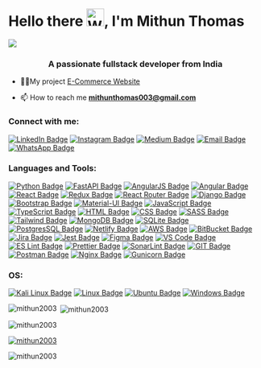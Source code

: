 # Hello there <img src="https://raw.githubusercontent.com/Tarikul-Islam-Anik/Animated-Fluent-Emojis/master/Emojis/Hand%20gestures/Waving%20Hand.png" alt="Waving Hand" width="35" height="35" />, I'm Mithun Thomas

![](https://github.com/halfrost/halfrost/blob/master/icons/header_1.png)
<h3 align="center">A passionate fullstack developer from India</h3>

- 👨‍💻My project [E-Commerce Website](https://www.cartifi.shop)


- 📫 How to reach me **mithunthomas003@gmail.com**

<h3 align="left">Connect with me:</h3>
<p align="left">

<div id="badges">
  <a href="https://linkedin.com/in/mithunthomas3897"><img src="https://img.shields.io/badge/LinkedIn-blue?&logo=linkedin&logoColor=white" alt="LinkedIn Badge"/></a>
  <a href="https://instagram.com/_mithun_thomas____"><img src="https://img.shields.io/badge/Instagram-E4405F?&logo=instagram&logoColor=white" alt="Instagram Badge"/></a>
  <a href="https://mithun003.medium.com/"><img src="https://img.shields.io/badge/Medium-12100E?&logo=medium&logoColor=white" alt="Medium Badge"/></a>
  <a href="mailto:mithunthomas003@gmail.com"><img src="https://img.shields.io/badge/Gmail-D14836?&logo=gmail&logoColor=white" alt="Email Badge"/></a>
  <a href="https://wa.me/919895493897"><img src="https://img.shields.io/badge/WhatsApp-25D366?&logo=whatsapp&logoColor=white" alt="WhatsApp Badge"/></a>
</div>
</p>



<h3 align="left">Languages and Tools:</h3>

<a href="https://www.python.org" rel="noopener"><img src="https://img.shields.io/badge/Python-14354C?&logo=python&logoColor=white" alt="Python Badge"/></a>
<a href="https://www.fastapi.com" rel="noopener"><img src="https://img.shields.io/badge/FastAPI-005571?&logo=fastapi" alt="FastAPI Badge"/></a>
<a href="https://angular.io" rel="noopener"><img src="https://img.shields.io/badge/AngularJS-E23237?&logo=angularjs&logoColor=white" alt="AngularJS Badge"/></a>
<a href="https://angular.io" rel="noopener"><img src="https://img.shields.io/badge/Angular-DD0031?&logo=angular&logoColor=white" alt="Angular Badge"/></a>
<a href="https://reactjs.org" rel="noopener"><img src="https://img.shields.io/badge/React-20232A?&logo=react&logoColor=61DAFB" alt="React Badge"/></a>
<a href="https://redux.js.org" rel="noopener"><img src="https://img.shields.io/badge/Redux-593D88?&logo=redux&logoColor=white" alt="Redux Badge"/></a>
<a href="https://reactrouter.com/en/main" rel="noopener"><img src="https://img.shields.io/badge/React_Router-CA4245?&logo=react-router&logoColor=white" alt="React Router Badge"/></a>
<a href="https://www.djangoproject.com" rel="noopener"><img src="https://img.shields.io/badge/Django-092E20?&logo=django&logoColor=white" alt="Django Badge"/></a>
<a href="https://getbootstrap.com" rel="noopener"><img src="https://img.shields.io/badge/Bootstrap-563D7C?&logo=bootstrap&logoColor=white" alt="Bootstrap Badge"/></a>
<a href="https://material-ui.com" rel="noopener"><img src="https://img.shields.io/badge/Material--UI-0081CB?&logo=material-ui&logoColor=white" alt="Material-UI Badge"/></a>
<a href="https://developer.mozilla.org/en-US/docs/Web/JavaScript" rel="noopener"><img src="https://img.shields.io/badge/JavaScript-F7DF1E?&logo=javascript&logoColor=black" alt="JavaScript Badge"/></a>
<a href="https://www.typescriptlang.org" rel="noopener"><img src="https://img.shields.io/badge/TypeScript-007ACC?&logo=typescript&logoColor=white" alt="TypeScript Badge"/></a>
<a href="https://www.w3.org/html/" rel="noopener"><img src="https://img.shields.io/badge/HTML5-E34F26?&logo=html5&logoColor=white" alt="HTML Badge"/></a>
<a href="https://www.w3.org/Style/CSS/" rel="noopener"><img src="https://img.shields.io/badge/CSS3-1572B6?&logo=css3&logoColor=white" alt="CSS Badge"/></a>
<a href="https://sass-lang.com/" rel="noopener"><img src="https://img.shields.io/badge/Sass-CC6699?&logo=sass&logoColor=white" alt="SASS Badge"/></a>
<a href="https://tailwindcss.com/" rel="noopener"><img src="https://img.shields.io/badge/Tailwind_CSS-38B2AC?&logo=tailwind-css&logoColor=white" alt="Tailwind Badge"/></a>
<a href="https://www.mongodb.com" rel="noopener"><img src="https://img.shields.io/badge/MongoDB-4EA94B?&logo=mongodb&logoColor=white" alt="MongoDB Badge"/></a>
<a href="https://www.sqlite.org/" rel="noopener"><img src="https://img.shields.io/badge/SQLite-07405E?&logo=sqlite&logoColor=white" alt="SQLite Badge"/></a>
<a href="https://www.postgresql.org/" rel="noopener"><img src="https://img.shields.io/badge/PostgreSQL-316192?&logo=postgresql&logoColor=white" alt="PostgresSQL Badge"/></a>
<a href="https://www.netlify.com/" rel="noopener"><img src="https://img.shields.io/badge/Netlify-00C7B7?&logo=netlify&logoColor=white" alt="Netlify Badge"/></a>
<a href="https://aws.amazon.com/" rel="noopener"><img src="https://img.shields.io/badge/Amazon_AWS-FF9900?&logo=amazonaws&logoColor=white" alt="AWS Badge"/></a>
<a href="https://bitbucket.org/" rel="noopener"><img src="https://img.shields.io/badge/Bitbucket-0747a6?&logo=bitbucket&logoColor=white" alt="BitBucket Badge"/></a>
<a href="https://www.atlassian.com/software/jira" rel="noopener"><img src="https://img.shields.io/badge/Jira-0052CC?&logo=Jira&logoColor=white" alt="Jira Badge"/></a>
<a href="https://jestjs.io/" rel="noopener"><img src="https://img.shields.io/badge/Jest-323330?&logo=Jest&logoColor=white" alt="Jest Badge"/></a>
<a href="https://www.figma.com/" rel="noopener"><img src="https://img.shields.io/badge/Figma-F24E1E?&logo=figma&logoColor=white" alt="Figma Badge"/></a>
<a href="https://code.visualstudio.com/" rel="noopener"><img src="https://img.shields.io/badge/Visual_Studio_Code-0078D4?&logo=visual%20studio%20code&logoColor=white" alt="VS Code Badge"/></a>
<a href="https://eslint.org/" rel="noopener"><img src="https://img.shields.io/badge/eslint-3A33D1?&logo=eslint&logoColor=white" alt="ES Lint Badge"/></a>
<a href="https://prettier.io/" rel="noopener"><img src="https://img.shields.io/badge/prettier-1A2C34?&logo=prettier&logoColor=F7BA3E" alt="Prettier Badge"/></a>
<a href="https://www.sonarlint.org/" rel="noopener"><img src="https://img.shields.io/badge/SonarLint-CB2029?&logo=sonarlint&logoColor=white" alt="SonarLint Badge"/></a>
<a href="https://git-scm.com/" rel="noopener"><img src="https://img.shields.io/badge/GIT-E44C30?&logo=git&logoColor=white" alt="GIT Badge"/></a>
<a href="https://www.postman.com/" rel="noopener"><img src="https://img.shields.io/badge/Postman-FF6C37?&logo=postman&logoColor=white" alt="Postman Badge"/></a>
<a href="https://www.nginx.com/" rel="noopener"><img src="https://img.shields.io/badge/Nginx-%23009639.svg?&logo=nginx&logoColor=white" alt="Nginx Badge"/></a>
<a href="https://gunicorn.org/" rel="noopener"><img src="https://img.shields.io/badge/gunicorn-%298729.svg?&logo=gunicorn&logoColor=white" alt="Gunicorn Badge"/></a>

<h3 align="left">OS:</h3>

<a href="https://www.kali.org/" rel="noopener"><img src="https://img.shields.io/badge/Kali_Linux-557C94?&logo=kali-linux&logoColor=white" alt="Kali Linux Badge"/></a>
<a href="https://www.linux.org/" rel="noopener"><img src="https://img.shields.io/badge/Linux-FCC624?&logo=linux&logoColor=black" alt="Linux Badge"/></a>
<a href="https://ubuntu.com/" rel="noopener"><img src="https://img.shields.io/badge/Ubuntu-E95420?&logo=ubuntu&logoColor=white" alt="Ubuntu Badge"/></a>
<a href="https://www.microsoft.com/en-us/windows" rel="noopener"><img src="https://img.shields.io/badge/Windows-0078D6?&logo=windows&logoColor=white" alt="Windows Badge"/></a>




<!-- <p align="left"> <a href="https://angular.io" rel="noopener"> <img src="https://angular.io/assets/images/logos/angular/angular.svg" alt="angular" width="40" height="40"/> </a> <a href="https://angular.io" rel="noreferrer"> <img src="https://raw.githubusercontent.com/devicons/devicon/master/icons/angularjs/angularjs-original-wordmark.svg" alt="angularjs" width="40" height="40"/> </a> <a href="https://babeljs.io/" rel="noreferrer"> <img src="https://www.vectorlogo.zone/logos/babeljs/babeljs-icon.svg" alt="babel" width="40" height="40"/> </a> <a href="https://getbootstrap.com" rel="noreferrer"> <img src="https://raw.githubusercontent.com/devicons/devicon/master/icons/bootstrap/bootstrap-plain-wordmark.svg" alt="bootstrap" width="40" height="40"/> </a> <a href="https://www.w3schools.com/css/" rel="noreferrer"> <img src="https://raw.githubusercontent.com/devicons/devicon/master/icons/css3/css3-original-wordmark.svg" alt="css3" width="40" height="40"/> </a> <a href="https://www.djangoproject.com/" rel="noreferrer"> <img src="https://cdn.worldvectorlogo.com/logos/django.svg" alt="django" width="40" height="40"/> </a> <a href="https://www.docker.com/" rel="noreferrer"> <img src="https://raw.githubusercontent.com/devicons/devicon/master/icons/docker/docker-original-wordmark.svg" alt="docker" width="40" height="40"/> </a> <a href="https://www.figma.com/" rel="noreferrer"> <img src="https://www.vectorlogo.zone/logos/figma/figma-icon.svg" alt="figma" width="40" height="40"/> </a> <a href="https://firebase.google.com/" rel="noreferrer"> <img src="https://www.vectorlogo.zone/logos/firebase/firebase-icon.svg" alt="firebase" width="40" height="40"/> </a> <a href="https://git-scm.com/" rel="noreferrer"> <img src="https://www.vectorlogo.zone/logos/git-scm/git-scm-icon.svg" alt="git" width="40" height="40"/> </a> <a href="https://www.w3.org/html/" rel="noreferrer"> <img src="https://raw.githubusercontent.com/devicons/devicon/master/icons/html5/html5-original-wordmark.svg" alt="html5" width="40" height="40"/> </a> <a href="https://developer.mozilla.org/en-US/docs/Web/JavaScript" rel="noreferrer"> <img src="https://raw.githubusercontent.com/devicons/devicon/master/icons/javascript/javascript-original.svg" alt="javascript" width="40" height="40"/> </a> <a href="https://kubernetes.io" rel="noreferrer"> <img src="https://www.vectorlogo.zone/logos/kubernetes/kubernetes-icon.svg" alt="kubernetes" width="40" height="40"/> </a> <a href="https://www.linux.org/" rel="noreferrer"> <img src="https://raw.githubusercontent.com/devicons/devicon/master/icons/linux/linux-original.svg" alt="linux" width="40" height="40"/> </a> <a href="https://www.mongodb.com/" rel="noreferrer"> <img src="https://raw.githubusercontent.com/devicons/devicon/master/icons/mongodb/mongodb-original-wordmark.svg" alt="mongodb" width="40" height="40"/> </a> <a href="https://www.nginx.com" rel="noreferrer"> <img src="https://raw.githubusercontent.com/devicons/devicon/master/icons/nginx/nginx-original.svg" alt="nginx" width="40" height="40"/> </a> <a href="https://www.postgresql.org" rel="noreferrer"> <img src="https://raw.githubusercontent.com/devicons/devicon/master/icons/postgresql/postgresql-original-wordmark.svg" alt="postgresql" width="40" height="40"/> </a> <a href="https://postman.com" rel="noreferrer"> <img src="https://www.vectorlogo.zone/logos/getpostman/getpostman-icon.svg" alt="postman" width="40" height="40"/> </a> <a href="https://www.python.org" rel="noreferrer"> <img src="https://raw.githubusercontent.com/devicons/devicon/master/icons/python/python-original.svg" alt="python" width="40" height="40"/> </a> <a href="https://reactjs.org/" rel="noreferrer"> <img src="https://raw.githubusercontent.com/devicons/devicon/master/icons/react/react-original-wordmark.svg" alt="react" width="40" height="40"/> </a> <a href="https://redis.io" rel="noreferrer"> <img src="https://raw.githubusercontent.com/devicons/devicon/master/icons/redis/redis-original-wordmark.svg" alt="redis" width="40" height="40"/> </a> <a href="https://redux.js.org" rel="noreferrer"> <img src="https://raw.githubusercontent.com/devicons/devicon/master/icons/redux/redux-original.svg" alt="redux" width="40" height="40"/> </a> <a href="https://sass-lang.com" rel="noreferrer"> <img src="https://raw.githubusercontent.com/devicons/devicon/master/icons/sass/sass-original.svg" alt="sass" width="40" height="40"/> </a> <a href="https://www.sqlite.org/" rel="noreferrer"> <img src="https://www.vectorlogo.zone/logos/sqlite/sqlite-icon.svg" alt="sqlite" width="40" height="40"/> </a> <a href="https://tailwindcss.com/" rel="noreferrer"> <img src="https://www.vectorlogo.zone/logos/tailwindcss/tailwindcss-icon.svg" alt="tailwind" width="40" height="40"/> </a> <a href="https://www.typescriptlang.org/" rel="noreferrer"> <img src="https://raw.githubusercontent.com/devicons/devicon/master/icons/typescript/typescript-original.svg" alt="typescript" width="40" height="40"/> </a> <a href="https://fastapi.tiangolo.com/" rel="noopener"> <img src="https://cdn.worldvectorlogo.com/logos/fastapi-1.svg" alt="fastapi" width="40" height="40"/> </a> </p>
 -->

<p><img align="left" src="https://github-readme-stats.vercel.app/api/top-langs?username=mithun2003&show_icons=true&locale=en&layout=compact&theme=dark&hide_border=true" alt="mithun2003"/></p>
<!--<p><img align="left" margin-right="20px" src="https://github-readme-stats.vercel.app/api/top-langs?username=mithun2003&locale=en&hide_title=true&layout=compact&langs_count=5&theme=radical&hide_border=false&order=2" height="125" alt="languages graph"  /></p> -->

<p>&nbsp;<img align="center" src="https://github-readme-stats.vercel.app/api?username=mithun2003&show_icons=true&locale=en&theme=dark&hide_border=true" alt="mithun2003" /></p>


<p><img align="center" src="https://github-readme-streak-stats.herokuapp.com/?user=mithun2003&theme=dark&hide_border=true" alt="mithun2003" /></p>

<p align="left"> <a href="https://github.com/ryo-ma/github-profile-trophy"><img src="https://github-profile-trophy.vercel.app/?username=mithun2003&show_icons=true&locale=en&layout=compact&theme=dark" alt="mithun2003" /></a> </p>

<p align="left"> <img src="https://komarev.com/ghpvc/?username=mithun2003&label=Profile%20views&color=0e75b6&style=flat" alt="mithun2003" /> </p>









